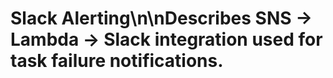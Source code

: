 # Slack Alerting\n\nDescribes SNS → Lambda → Slack integration used for task failure notifications.
